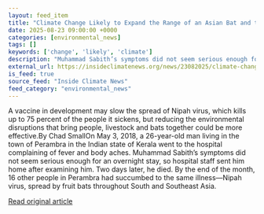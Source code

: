 ```yaml
---
layout: feed_item
title: "Climate Change Likely to Expand the Range of an Asian Bat and the Deadly Disease it Carries"
date: 2025-08-23 09:00:00 +0000
categories: [environmental_news]
tags: []
keywords: ['change', 'likely', 'climate']
description: "Muhammad Sabith’s symptoms did not seem serious enough for an overnight stay, so hospital staff sent him home after examining him"
external_url: https://insideclimatenews.org/news/23082025/climate-change-to-expand-fruit-bat-habitat-nipah-virus/
is_feed: true
source_feed: "Inside Climate News"
feed_category: "environmental_news"
---
```


A vaccine in development may slow the spread of Nipah virus, which kills up to 75 percent of the people it sickens, but reducing the environmental disruptions that bring people, livestock and bats together could be more effective.By Chad SmallOn May 3, 2018, a 26-year-old man living in the town of Perambra in the Indian state of Kerala went to the hospital complaining of fever and body aches. Muhammad Sabith’s symptoms did not seem serious enough for an overnight stay, so hospital staff sent him home after examining him. Two days later, he died. By the end of the month, 16 other people in Perambra had succumbed to the same illness—Nipah virus, spread by fruit bats throughout South and Southeast Asia.&nbsp;

[Read original article](https://insideclimatenews.org/news/23082025/climate-change-to-expand-fruit-bat-habitat-nipah-virus/)
